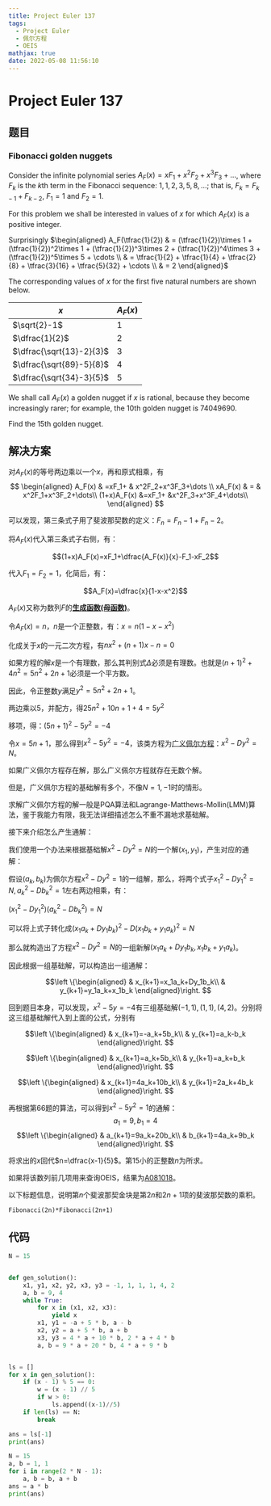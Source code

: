 ```yaml
---
title: Project Euler 137
tags:
  - Project Euler
  - 佩尔方程
  - OEIS
mathjax: true
date: 2022-05-08 11:56:10
---
```


<escape><!-- more --></escape>

# Project Euler 137

## 题目

### Fibonacci golden nuggets

Consider the infinite polynomial series $A_F(x) = x F_1 + x^2 F_2 + x^3 F_3 + \dots$, where $F_k$ is the $k$th term in the Fibonacci sequence: $1, 1, 2, 3, 5, 8, \dots$; that is, $F_k = F_{k-1} + F_{k-2}$, $F_1 = 1$ and $F_2 = 1$.

For this problem we shall be interested in values of $x$ for which $A_F(x)$ is a positive integer.

Surprisingly
$\begin{aligned}
A_F(\tfrac{1}{2})
 & = (\tfrac{1}{2})\times 1 + (\tfrac{1}{2})^2\times 1 + (\tfrac{1}{2})^3\times 2 + (\tfrac{1}{2})^4\times 3 + (\tfrac{1}{2})^5\times 5 + \cdots \\
 & = \tfrac{1}{2} + \tfrac{1}{4} + \tfrac{2}{8} + \tfrac{3}{16} + \tfrac{5}{32} + \cdots \\
 & = 2
\end{aligned}$

The corresponding values of $x$ for the first five natural numbers are shown below.

|$x$|$A_F(x)$|
|-|-|
|$\sqrt{2}-1$|$1$|
|$\dfrac{1}{2}$|$2$|
|$\dfrac{\sqrt{13}-2}{3}$|$3$|
|$\dfrac{\sqrt{89}-5}{8}$|$4$|
|$\dfrac{\sqrt{34}-3}{5}$|$5$|

We shall call $A_F(x)$ a golden nugget if $x$ is rational, because they become increasingly rarer; for example, the $10\mathrm{th}$ golden nugget is $74049690$.

Find the $15\mathrm{th}$ golden nugget.

## 解决方案

对$A_F(x)$的等号两边乘以一个$x$，再和原式相乘，有
$$
\begin{aligned}
A_F(x)      & =xF_1+    & x^2F_2+x^3F_3+\dots \\
xA_F(x)     & =         & x^2F_1+x^3F_2+\dots\\
(1+x)A_F(x) &=xF_1+ &x^2F_3+x^3F_4+\dots\\
\end{aligned}
$$

可以发现，第三条式子用了斐波那契数的定义：$F_n=F_n-1+F_n-2$。

将$A_F(x)$代入第三条式子右侧，有：

$$(1+x)A_F(x)=xF_1+\dfrac{A_F(x)}{x}-F_1-xF_2$$

代入$F_1=F_2=1$，化简后，有：

$$A_F(x)=\dfrac{x}{1-x-x^2}$$

$A_F(x)$又称为数列$F$的[**生成函数(母函数)**](https://en.wikipedia.org/wiki/Generating_function)。

令$A_F(x)=n$，$n$是一个正整数，有：$x=n(1-x-x^2)$

化成关于$x$的一元二次方程，有$nx^2+(n+1)x-n=0$

如果方程的解$x$是一个有理数，那么其判别式$\Delta$必须是有理数。也就是$(n+1)^2+4n^2=5n^2+2n+1$必须是一个平方数。

因此，令正整数$y$满足$y^2=5n^2+2n+1$。

两边乘以$5$，并配方，得$25n^2+10n+1+4=5y^2$

移项，得：$(5n+1)^2-5y^2=-4$

令$x=5n+1$，那么得到$x^2-5y^2=-4$，该类方程为[广义佩尔方程](https://en.wikipedia.org/wiki/Pell%27s_equation#Generalized_Pell's_equation)：$x^2-Dy^2=N$。

如果广义佩尔方程存在解，那么广义佩尔方程就存在无数个解。

但是，广义佩尔方程的基础解有多个，不像$N=1,-1$时的情形。

求解广义佩尔方程的解一般是PQA算法和Lagrange-Matthews-Mollin(LMM)算法，鉴于我能力有限，我无法详细描述怎么不重不漏地求基础解。

接下来介绍怎么产生通解：

我们使用一个办法来根据基础解$x^2-Dy^2=N$的一个解$(x_1,y_1)$，产生对应的通解：

假设$(a_k,b_k)$为佩尔方程$x^2-Dy^2=1$的一组解，那么，将两个式子$x_1^2-Dy_1^2=N,a_k^2-Db_k^2=1$左右两边相乘，有：

$(x_1^2-Dy_1^2)(a_k^2-Db_k^2)=N$

可以将上式子转化成$(x_1a_k+Dy_1b_k)^2-D(x_1b_k+y_1a_k)^2=N$

那么就构造出了方程$x^2-Dy^2=N$的一组新解$(x_1a_k+Dy_1b_k,x_1b_k+y_1a_k)$。

因此根据一组基础解，可以构造出一组通解：

$$\left \{\begin{aligned}
  & x_{k+1}=x_1a_k+Dy_1b_k\\
  & y_{k+1}=y_1a_k+x_1b_k
\end{aligned}\right.
$$

回到题目本身，可以发现，$x^2-5y=-4$有三组基础解$(-1,1),(1,1),(4,2)$。分别将这三组基础解代入到上面的公式，分别有

$$\left \{\begin{aligned}
  & x_{k+1}=-a_k+5b_k\\
  & y_{k+1}=a_k-b_k
\end{aligned}\right.
$$

$$\left \{\begin{aligned}
  & x_{k+1}=a_k+5b_k\\
  & y_{k+1}=a_k+b_k
\end{aligned}\right.
$$

$$\left \{\begin{aligned}
  & x_{k+1}=4a_k+10b_k\\
  & y_{k+1}=2a_k+4b_k
\end{aligned}\right.
$$

再根据第66题的算法，可以得到$x^2-5y^2=1$的通解：
$$a_1=9,b_1=4$$
$$\left \{\begin{aligned}
  & a_{k+1}=9a_k+20b_k\\
  & b_{k+1}=4a_k+9b_k
\end{aligned}\right.
$$

将求出的$x$回代$n=\dfrac{x-1}{5}$。第$15$小的正整数$n$为所求。

如果将该数列前几项用来查询OEIS，结果为[A081018](https://oeis.org/A081018)。

以下标题信息，说明第$n$个斐波那契金块是第$2n$和$2n+1$项的斐波那契数的乘积。

```
Fibonacci(2n)*Fibonacci(2n+1)
```

## 代码

```py
N = 15


def gen_solution():
    x1, y1, x2, y2, x3, y3 = -1, 1, 1, 1, 4, 2
    a, b = 9, 4
    while True:
        for x in (x1, x2, x3):
            yield x
        x1, y1 = -a + 5 * b, a - b
        x2, y2 = a + 5 * b, a + b
        x3, y3 = 4 * a + 10 * b, 2 * a + 4 * b
        a, b = 9 * a + 20 * b, 4 * a + 9 * b


ls = []
for x in gen_solution():
    if (x - 1) % 5 == 0:
        w = (x - 1) // 5
        if w > 0:
            ls.append((x-1)//5)
    if len(ls) == N:
        break

ans = ls[-1]
print(ans)
```

```py
N = 15
a, b = 1, 1
for i in range(2 * N - 1):
    a, b = b, a + b
ans = a * b
print(ans)
```
